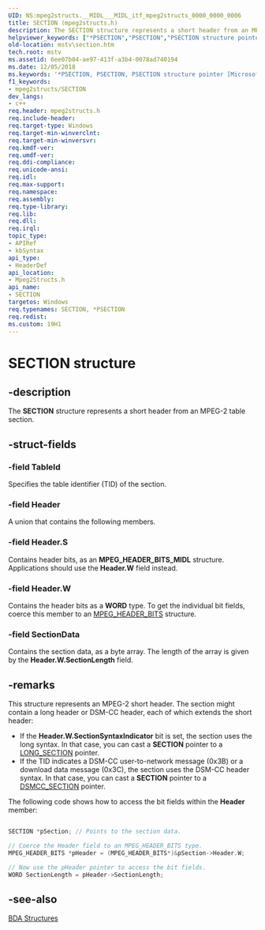 ```yaml
---
UID: NS:mpeg2structs.__MIDL___MIDL_itf_mpeg2structs_0000_0000_0006
title: SECTION (mpeg2structs.h)
description: The SECTION structure represents a short header from an MPEG-2 table section.helpviewer_keywords: ["*PSECTION","PSECTION","PSECTION structure pointer [Microsoft TV Technologies]","SECTION","SECTION structure [Microsoft TV Technologies]","mpeg2structs/PSECTION","mpeg2structs/SECTION","mstv.section"]
old-location: mstv\section.htm
tech.root: mstv
ms.assetid: 6ee07b84-ae97-413f-a3b4-0078ad740194
ms.date: 12/05/2018
ms.keywords: '*PSECTION, PSECTION, PSECTION structure pointer [Microsoft TV Technologies], SECTION, SECTION structure [Microsoft TV Technologies], mpeg2structs/PSECTION, mpeg2structs/SECTION, mstv.section'
f1_keywords:
- mpeg2structs/SECTION
dev_langs:
- c++
req.header: mpeg2structs.h
req.include-header: 
req.target-type: Windows
req.target-min-winverclnt: 
req.target-min-winversvr: 
req.kmdf-ver: 
req.umdf-ver: 
req.ddi-compliance: 
req.unicode-ansi: 
req.idl: 
req.max-support: 
req.namespace: 
req.assembly: 
req.type-library: 
req.lib: 
req.dll: 
req.irql: 
topic_type:
- APIRef
- kbSyntax
api_type:
- HeaderDef
api_location:
- Mpeg2Structs.h
api_name:
- SECTION
targetos: Windows
req.typenames: SECTION, *PSECTION
req.redist: 
ms.custom: 19H1
---
```


# SECTION structure


## -description



The <b>SECTION</b> structure represents a short header from an MPEG-2 table section.




## -struct-fields




### -field TableId

Specifies the table identifier (TID) of the section.


### -field Header

A union that contains the following members.


### -field Header.S

Contains header bits, as an <b>MPEG_HEADER_BITS_MIDL</b> structure. Applications should use the <b>Header.W</b> field instead.


### -field Header.W

Contains the header bits as a <b>WORD</b> type. To get the individual bit fields, coerce this member to an <a href="https://docs.microsoft.com/previous-versions/windows/desktop/api/mpeg2bits/ns-mpeg2bits-mpeg_header_bits">MPEG_HEADER_BITS</a> structure.


### -field SectionData

Contains the section data, as a byte array. The length of the array is given by the <b>Header.W.SectionLength</b> field.


## -remarks



This structure represents an MPEG-2 short header. The section might contain a long header or DSM-CC header, each of which extends the short header:

<ul>
<li>If the <b>Header.W.SectionSyntaxIndicator</b> bit is set, the section uses the long syntax. In that case, you can cast a <b>SECTION</b> pointer to a <a href="https://docs.microsoft.com/previous-versions/windows/desktop/api/mpeg2structs/ns-mpeg2structs-long_section">LONG_SECTION</a> pointer.</li>
<li>If the TID indicates a DSM-CC user-to-network message (0x3B) or a download data message (0x3C), the section uses the DSM-CC header syntax. In that case, you can cast a <b>SECTION</b> pointer to a <a href="https://docs.microsoft.com/previous-versions/windows/desktop/api/mpeg2structs/ns-mpeg2structs-dsmcc_section">DSMCC_SECTION</a> pointer.</li>
</ul>
The following code shows how to access the bit fields within the <b>Header</b> member:


```cpp

SECTION *pSection; // Points to the section data.

// Coerce the Header field to an MPEG_HEADER_BITS type.
MPEG_HEADER_BITS *pHeader = (MPEG_HEADER_BITS*)&pSection->Header.W;

// Now use the pHeader pointer to access the bit fields.
WORD SectionLength = pHeader->SectionLength;

```





## -see-also




<a href="https://docs.microsoft.com/previous-versions/windows/desktop/mstv/bda-structures">BDA Structures</a>
 

 

